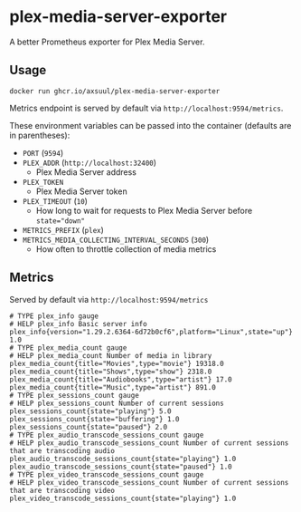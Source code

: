 # plex-media-server-exporter

A better Prometheus exporter for Plex Media Server.

## Usage

```shell
docker run ghcr.io/axsuul/plex-media-server-exporter
```

Metrics endpoint is served by default via `http://localhost:9594/metrics`.

These environment variables can be passed into the container (defaults are in parentheses):

* `PORT` (`9594`)
* `PLEX_ADDR` (`http://localhost:32400`)
  - Plex Media Server address
* `PLEX_TOKEN`
  - Plex Media Server token
* `PLEX_TIMEOUT` (`10`)
  - How long to wait for requests to Plex Media Server before `state="down"`
* `METRICS_PREFIX` (`plex`)
* `METRICS_MEDIA_COLLECTING_INTERVAL_SECONDS` (`300`)
  - How often to throttle collection of media metrics

## Metrics

Served by default via `http://localhost:9594/metrics`

```
# TYPE plex_info gauge
# HELP plex_info Basic server info
plex_info{version="1.29.2.6364-6d72b0cf6",platform="Linux",state="up"} 1.0
# TYPE plex_media_count gauge
# HELP plex_media_count Number of media in library
plex_media_count{title="Movies",type="movie"} 19318.0
plex_media_count{title="Shows",type="show"} 2318.0
plex_media_count{title="Audiobooks",type="artist"} 17.0
plex_media_count{title="Music",type="artist"} 891.0
# TYPE plex_sessions_count gauge
# HELP plex_sessions_count Number of current sessions
plex_sessions_count{state="playing"} 5.0
plex_sessions_count{state="buffering"} 1.0
plex_sessions_count{state="paused"} 2.0
# TYPE plex_audio_transcode_sessions_count gauge
# HELP plex_audio_transcode_sessions_count Number of current sessions that are transcoding audio
plex_audio_transcode_sessions_count{state="playing"} 1.0
plex_audio_transcode_sessions_count{state="paused"} 1.0
# TYPE plex_video_transcode_sessions_count gauge
# HELP plex_video_transcode_sessions_count Number of current sessions that are transcoding video
plex_video_transcode_sessions_count{state="playing"} 1.0
```
